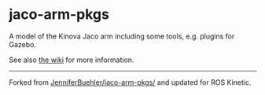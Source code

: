# jaco-arm-pkgs

A model of the Kinova Jaco arm including some tools, e.g. plugins for Gazebo.

See also [the wiki](https://github.com/JenniferBuehler/jaco-arm-pkgs/wiki) for more information.

---

Forked from [JenniferBuehler/jaco-arm-pkgs/](https://github.com/JenniferBuehler/jaco-arm-pkgs/) and updated for ROS Kinetic.
